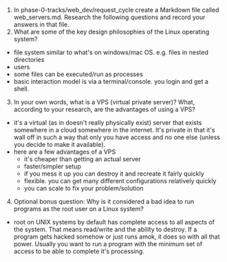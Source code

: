 1. In phase-0-tracks/web_dev/request_cycle create a Markdown file called web_servers.md. Research the following questions and record your answers in that file.
2. What are some of the key design philosophies of the Linux operating system?
- file system similar to what's on windows/mac OS. e.g. files in nested directories
- users
- some files can be executed/run as processes
- basic interaction model is via a terminal/console. you login and get a shell.
3. In your own words, what is a VPS (virtual private server)? What, according to your research, are the advantages of using a VPS?
- it's a virtual (as in doesn't really physically exist) server that exists somewhere in a cloud somewhere in the internet. It's private in that it's wall off in such a way that only you have access and no one else (unless you decide to make it available).
- here are a few advantages of a VPS
    + it's cheaper than getting an actual server
    + faster/simpler setup
    + if you mess it up you can destroy it and recreate it fairly quickly
    + flexible. you can get many different configurations relatively quickly
    + you can scale to fix your problem/solution
4. Optional bonus question: Why is it considered a bad idea to run programs as the root user on a Linux system?
- root on UNIX systems by default has complete access to all aspects of the system. That means read/write and the ability to destroy. If a program gets hacked somehow or just runs amok, it does so with all that power. Usually you want to run a program with the minimum set of access to be able to complete it's processing.